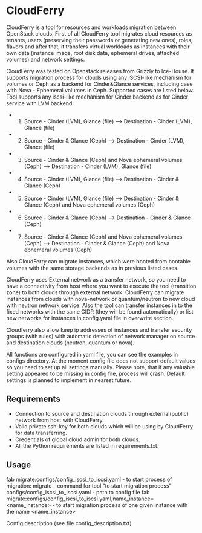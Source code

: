 ﻿CloudFerry
==========

CloudFerry is a tool for resources and workloads migration between OpenStack clouds. First of all CloudFerry tool
migrates cloud resources as tenants, users (preserving their passwords or generating new ones), roles, flavors and after
that, it transfers virtual workloads as instances with their own data (instance
image, root disk data, ephemeral drives, attached volumes) and network settings.


CloudFerry was tested on Openstack releases from Grizzly to Ice-House.
It supports migration process for clouds using any iSCSI-like mechanism for volumes or Ceph as a backend for
Cinder&Glance services, including case with Nova - Ephemeral volumes in Ceph.
Supported cases are listed below. Tool supports any iscsi-like mechanism for Cinder backend as for Cinder service with
LVM backend:


- 1) Source - Cinder (LVM), Glance (file) --> Destination - Cinder (LVM), Glance (file)
- 2) Source - Cinder & Glance (Ceph) --> Destination - Cinder (LVM), Glance (file)
- 3) Source - Cinder & Glance (Ceph) and Nova ephemeral volumes (Ceph) -->   Destination - Cinder (LVM), Glance (file)
- 4) Source - Cinder (LVM), Glance (file) --> Destination - Cinder & Glance (Ceph)
- 5) Source - Cinder (LVM), Glance (file) --> Destination - Cinder & Glance (Ceph) and Nova ephemeral volumes (Ceph)
- 6) Source - Cinder & Glance (Ceph) --> Destination - Cinder & Glance (Ceph)
- 7) Source - Cinder & Glance (Ceph) and Nova ephemeral volumes (Ceph) -->   Destination - Cinder & Glance (Ceph) and
Nova ephemeral volumes (Ceph)


Also CloudFerry can migrate instances, which were booted from bootable  volumes with the same storage backends as in
previous listed cases.


CloudFerry uses External network as a transfer network, so you need to have a connectivity from host where you want
to execute the tool (transition zone) to both clouds through external network.
CloudFerry can migrate instances from clouds with nova-network or quantum/neutron to new cloud with neutron network
service. Also the tool can transfer instances in to the fixed networks with the same CIDR (they will be found
automatically) or list new networks for instances in config.yaml file in overwrite section.


Cloudferry also allow keep ip addresses of instances and transfer security groups (with rules) with automatic detection
of network manager on source and destination clouds (neutron, quantum or nova).


All functions are configured in yaml file, you can see the examples in configs directory.
At the moment config file does not support default values so you need to set up all settings manually. Please note,
that if any valuable setting appeared to be missing in config file, process will crash. Default settings is planned
to implement in nearest future.


## Requirements


- Connection to source and destination clouds through external(public) network from host with CloudFerry.
- Valid private ssh-key for both clouds which will be using by CloudFerry for data transferring.
- Credentials of global cloud admin for both clouds.
- All the Python requirements are listed in requirements.txt.


## Usage


fab migrate:configs/config_iscsi_to_iscsi.yaml - to start process of migration:
        migrate - command for tool “to start migration process”
        configs/config_iscsi_to_iscsi.yaml - path to config file
fab migrate:configs/config_iscsi_to_iscsi.yaml,name_instance=<name_instance> - to start migration process of one given
instance with the name <name_instance>


Config description
(see file config_description.txt)